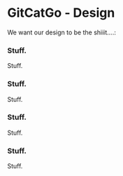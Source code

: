 # GitCatGo - Design

We want our design to be the shiiit....:

### Stuff.

Stuff.

### Stuff.

Stuff.

### Stuff.

Stuff.
### Stuff.

Stuff.

